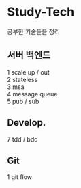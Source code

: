 # Study-Tech
공부한 기술들을 정리
## 서버 백엔드
1 scale up / out  
2 stateless  
3 msa  
4 message queue  
5 pub / sub  
## Develop. 
7 tdd / bdd  
## Git
1 git flow  
